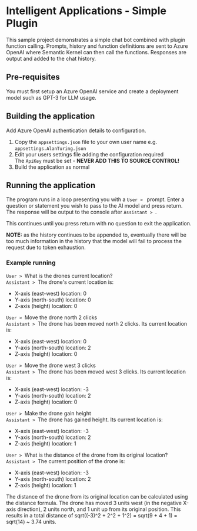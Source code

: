 # Intelligent Applications - Simple Plugin

This sample project demonstrates a simple chat bot combined with plugin function calling.
Prompts, history and function definitions are sent to Azure OpenAI where Semantic Kernel can then call the functions.
Responses are output and added to the chat history.

## Pre-requisites

You must first setup an Azure OpenAI service and create a deployment model such as GPT-3 for LLM usage.

## Building the application

Add Azure OpenAI authentication details to configuration.
1. Copy the `appsettings.json` file to your own user name e.g. `appsettings.AlanTuring.json`
1. Edit your users settings file adding the configuration required<br/>
The `ApiKey` must be set - **NEVER ADD THIS TO SOURCE CONTROL!**
1. Build the application as normal
 
## Running the application

The program runs in a loop presenting you with a `User > ` prompt.
Enter a question or statement you wish to pass to the AI model and press return.<br/>
The response will be output to the console after `Assistant > `.

This continues until you press return with no question to exit the application.

**NOTE:** as the history continues to be appended to, eventually there will be too much information in the history that the model will fail to process the request due to token exhaustion.

### Example running

`User > `What is the drones current location?<br/>
`Assistant > `The drone's current location is:
- X-axis (east-west) location: 0
- Y-axis (north-south) location: 0
- Z-axis (height) location: 0

`User > `Move the drone north 2 clicks<br/>
`Assistant > `The drone has been moved north 2 clicks. Its current location is:
- X-axis (east-west) location: 0
- Y-axis (north-south) location: 2
- Z-axis (height) location: 0

`User > `Move the drone west 3 clicks<br/>
`Assistant > `The drone has been moved west 3 clicks. Its current location is:
- X-axis (east-west) location: -3
- Y-axis (north-south) location: 2
- Z-axis (height) location: 0

`User > `Make the drone gain height<br/>
`Assistant > `The drone has gained height. Its current location is:<br/>
- X-axis (east-west) location: -3
- Y-axis (north-south) location: 2
- Z-axis (height) location: 1

`User > `What is the distance of the drone from its original location?<br/>
`Assistant > `The current position of the drone is:<br/>
- X-axis (east-west) location: -3
- Y-axis (north-south) location: 2
- Z-axis (height) location: 1

The distance of the drone from its original location can be calculated using the distance formula. The drone has moved 3 units west (in the negative X-axis direction), 2 units north, and 1 unit up from its original position. This results in a total distance of sqrt((-3)^2 + 2^2 + 1^2) = sqrt(9 + 4 + 1) = sqrt(14) ~ 3.74 units.
